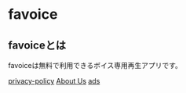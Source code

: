 # favoice

<body>
    <div class="section">
        <h2>favoiceとは</h2>
        <p>favoiceは無料で利用できるボイス専用再生アプリです。</p>
    </div>
</body>
</html>
<a href="policy">privacy-policy</a>
<a href="terms-of-service.html">About Us</a>
<a href="app-ads.txt">ads</a>
